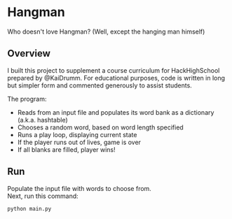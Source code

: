# Hangman
Who doesn't love Hangman? (Well, except the hanging man himself)

## Overview

I built this project to supplement a course curriculum for HackHighSchool prepared by @KaiDrumm. For educational purposes, 
code is written in long but simpler form and commented generously to assist students.

The program:
- Reads from an input file and populates its word bank as a dictionary (a.k.a. hashtable)
- Chooses a random word, based on word length specified
- Runs a play loop, displaying current state
- If the player runs out of lives, game is over
- If all blanks are filled, player wins!

## Run

Populate the input file with words to choose from.<br>
Next, run this command:

`python main.py`
